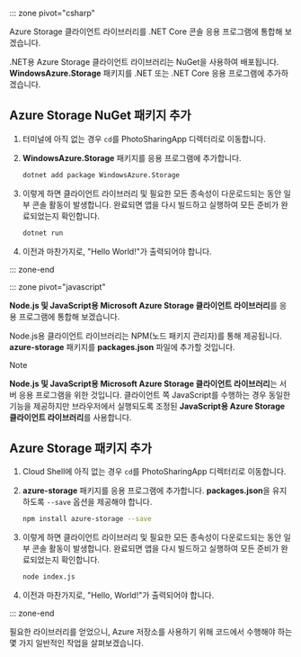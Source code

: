 ::: zone pivot="csharp" 

Azure Storage 클라이언트 라이브러리를 .NET Core 콘솔 응용 프로그램에 통합해 보겠습니다.

.NET용 Azure Storage 클라이언트 라이브러리는 NuGet을 사용하여 배포됩니다. **WindowsAzure.Storage** 패키지를 .NET 또는 .NET Core 응용 프로그램에 추가하겠습니다.

## <a name="add-the-azure-storage-nuget-package"></a>Azure Storage NuGet 패키지 추가

1. 터미널에 아직 없는 경우 `cd`를 PhotoSharingApp 디렉터리로 이동합니다.

1. **WindowsAzure.Storage** 패키지를 응용 프로그램에 추가합니다.

    ```bash
    dotnet add package WindowsAzure.Storage
    ```

1. 이렇게 하면 클라이언트 라이브러리 및 필요한 모든 종속성이 다운로드되는 동안 일부 콘솔 활동이 발생합니다. 완료되면 앱을 다시 빌드하고 실행하여 모든 준비가 완료되었는지 확인합니다.

    ```bash
    dotnet run
    ```

1. 이전과 마찬가지로, "Hello World!"가 출력되어야 합니다.

::: zone-end

::: zone pivot="javascript"

**Node.js 및 JavaScript용 Microsoft Azure Storage 클라이언트 라이브러리**를 응용 프로그램에 통합해 보겠습니다.

Node.js용 클라이언트 라이브러리는 NPM(노드 패키지 관리자)를 통해 제공됩니다. **azure-storage** 패키지를 **packages.json** 파일에 추가할 것입니다.

> [!NOTE]
> **Node.js 및 JavaScript용 Microsoft Azure Storage 클라이언트 라이브러리**는 서버 응용 프로그램을 위한 것입니다. 클라이언트 쪽 JavaScript를 수행하는 경우 동일한 기능을 제공하지만 브라우저에서 실행되도록 조정된 **JavaScript용 Azure Storage 클라이언트 라이브러리**를 사용합니다.

## <a name="add-the-azure-storage-package"></a>Azure Storage 패키지 추가

1. Cloud Shell에 아직 없는 경우 `cd`를 PhotoSharingApp 디렉터리로 이동합니다.

1. **azure-storage** 패키지를 응용 프로그램에 추가합니다. **packages.json**을 유지하도록 `--save` 옵션을 제공해야 합니다.

    ```bash
    npm install azure-storage --save
    ```

1. 이렇게 하면 클라이언트 라이브러리 및 필요한 모든 종속성이 다운로드되는 동안 일부 콘솔 활동이 발생합니다. 완료되면 앱을 다시 빌드하고 실행하여 모든 준비가 완료되었는지 확인합니다.

    ```bash
    node index.js
    ```

1. 이전과 마찬가지로, "Hello, World!"가 출력되어야 합니다.

::: zone-end

필요한 라이브러리를 얻었으니, Azure 저장소를 사용하기 위해 코드에서 수행해야 하는 몇 가지 일반적인 작업을 살펴보겠습니다.

